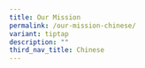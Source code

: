 ```yaml
---
title: Our Mission
permalink: /our-mission-chinese/
variant: tiptap
description: ""
third_nav_title: Chinese
---
```


